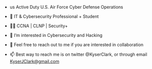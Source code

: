 - us Active Duty U.S. Air Force Cyber Defense Operations
- 💼 IT & Cybersecurity Professional + Student
- 👨‍🎓 CCNA | CLNP | Security+

- 👀 I’m interested in Cybersecurity and Hacking
- 💞️ Feel free to reach out to me if you are interested in collaboration
- 📫 Best way to reach me is on twitter @KyserClark, or through email KyserJClark@gmail.com

<!---
KyserClark/KyserClark is a ✨ special ✨ repository because its `README.md` (this file) appears on your GitHub profile.
You can click the Preview link to take a look at your changes.
--->
